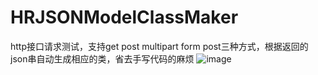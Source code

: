 # HRJSONModelClassMaker
http接口请求测试，支持get post multipart form post三种方式，根据返回的json串自动生成相应的类，省去手写代码的麻烦
![image](https://github.com/iPermanent/HRJSONModelClassMaker/blob/master/HRJSONModelClassMaker/demo.gif)
